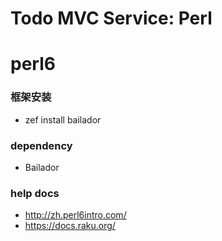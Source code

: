 # Todo MVC Service: Perl

# perl6

### 框架安装
- zef install bailador

### dependency
- Bailador

### help docs
- http://zh.perl6intro.com/
- https://docs.raku.org/
